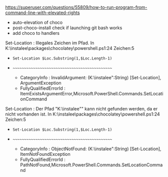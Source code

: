 https://superuser.com/questions/55809/how-to-run-program-from-command-line-with-elevated-rights

- auto-elevation of choco
- post-choco-install check if launching git bash works
- add choco to handlers

Set-Location : Illegales Zeichen im Pfad.
In K:\instalee\packages\chocolatey\powershell.ps1:24 Zeichen:5
+     Set-Location $Loc.Substring(1,$Loc.Length-1)
+     ~~~~~~~~~~~~~~~~~~~~~~~~~~~~~~~~~~~~~~~~~~~~
    + CategoryInfo          : InvalidArgument: (K:\instalee":String) [Set-Location], ArgumentException
    + FullyQualifiedErrorId : ItemExistsArgumentError,Microsoft.PowerShell.Commands.SetLocationCommand

Set-Location : Der Pfad "K:\instalee"" kann nicht gefunden werden, da er nicht vorhanden ist.
In K:\instalee\packages\chocolatey\powershell.ps1:24 Zeichen:5
+     Set-Location $Loc.Substring(1,$Loc.Length-1)
+     ~~~~~~~~~~~~~~~~~~~~~~~~~~~~~~~~~~~~~~~~~~~~
    + CategoryInfo          : ObjectNotFound: (K:\instalee":String) [Set-Location], ItemNotFoundException
    + FullyQualifiedErrorId : PathNotFound,Microsoft.PowerShell.Commands.SetLocationCommand
